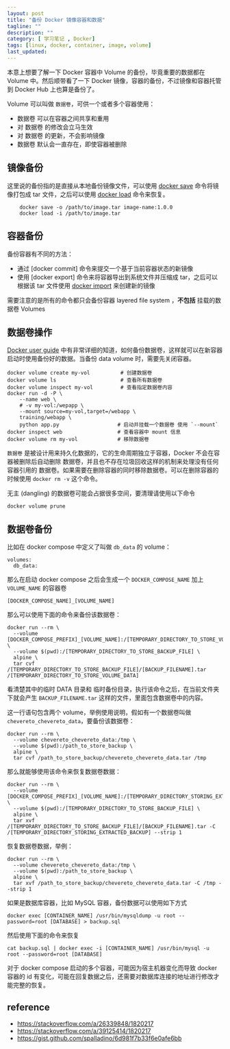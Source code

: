 ```yaml
---
layout: post
title: "备份 Docker 镜像容器和数据"
tagline: ""
description: ""
category: [ 学习笔记 , Docker]
tags: [linux, docker, container, image, volume]
last_updated:
---
```


本意上想要了解一下 Docker 容器中 Volume 的备份，毕竟重要的数据都在 Volume 中。然后顺带看了一下 Docker 镜像，容器的备份，不过镜像和容器托管到 Docker Hub 上也算是备份了。

Volume 可以叫做 `数据卷`，可供一个或者多个容器使用：

- 数据卷 可以在容器之间共享和重用
- 对 数据卷 的修改会立马生效
- 对 数据卷 的更新，不会影响镜像
- 数据卷 默认会一直存在，即使容器被删除

## 镜像备份
这里说的备份指的是直接从本地备份镜像文件，可以使用 [docker save](https://docs.docker.com/engine/reference/commandline/save) 命令将镜像打包成 tar 文件，之后可以使用 [docker load](https://docs.docker.com/engine/reference/commandline/load/) 命令来恢复。

        docker save -o /path/to/image.tar image-name:1.0.0
        docker load -i /path/to/image.tar

## 容器备份
备份容器有不同的方法：

- 通过 [docker commit] 命令来提交一个基于当前容器状态的新镜像
- 使用 [docker export] 命令来将容器导出到系统文件并压缩成 tar，之后可以根据该 tar 文件使用 [docker import](https://docs.docker.com/engine/reference/commandline/import/) 来创建新的镜像

需要注意的是所有的命令都只会备份容器 layered file system ，**不包括** 挂载的数据卷 Volumes

## 数据卷操作

[Docker user guide](https://docs.docker.com/engine/tutorials/dockervolumes/#backup-restore-or-migrate-data-volumes) 中有非常详细的知道，如何备份数据卷，这样就可以在新容器启动时使用备份好的数据。当备份 data volume 时，需要先关闭容器。

    docker volume create my-vol          # 创建数据卷
    docker volume ls                     # 查看所有数据卷
    docker volume inspect my-vol         # 查看指定数据卷内容
    docker run -d -P \
        --name web \
        # -v my-vol:/wepapp \
        --mount source=my-vol,target=/webapp \
        training/webapp \
        python app.py                   # 启动并挂载一个数据卷 使用 `--mount`
    docker inspect web                  # 查看容器中 mount 信息
    docker volume rm my-vol             # 移除数据卷

`数据卷` 是被设计用来持久化数据的，它的生命周期独立于容器，Docker 不会在容器被删除后自动删除 数据卷，并且也不存在垃圾回收这样的机制来处理没有任何容器引用的 数据卷。如果需要在删除容器的同时移除数据卷。可以在删除容器的时候使用 `docker rm -v` 这个命令。

无主 (dangling) 的数据卷可能会占据很多空间，要清理请使用以下命令

    docker volume prune

## 数据卷备份
比如在 docker compose 中定义了叫做 `db_data` 的 volume：

    volumes:
      db_data:

那么在启动 docker compose 之后会生成一个 `DOCKER_COMPOSE_NAME` 加上 `VOLUME_NAME` 的容器卷

    [DOCKER_COMPOSE_NAME]_[VOLUME_NAME]

那么可以使用下面的命令来备份该数据卷：

    docker run --rm \
      --volume [DOCKER_COMPOSE_PREFIX]_[VOLUME_NAME]:/[TEMPORARY_DIRECTORY_TO_STORE_VOLUME_DATA] \
      --volume $(pwd):/[TEMPORARY_DIRECTORY_TO_STORE_BACKUP_FILE] \
      alpine \
      tar cvf /[TEMPORARY_DIRECTORY_TO_STORE_BACKUP_FILE]/[BACKUP_FILENAME].tar /[TEMPORARY_DIRECTORY_TO_STORE_VOLUME_DATA]

看清楚其中的临时 DATA 目录和 临时备份目录，执行该命令之后，在当前文件夹下就会产生 `BACKUP_FILENAME.tar` 这样的文件，里面包含数据卷中的内容。

这一行语句包含两个 volume，举例使用说明，假如有一个数据卷叫做 `chevereto_chevereto_data`，要备份该数据卷：

	docker run --rm \
	  --volume chevereto_chevereto_data:/tmp \
	  --volume $(pwd):/path_to_store_backup \
	  alpine \
	  tar cvf /path_to_store_backup/chevereto_chevereto_data.tar /tmp

那么就能够使用该命令来恢复数据卷数据：

    docker run --rm \
      --volume [DOCKER_COMPOSE_PREFIX]_[VOLUME_NAME]:/[TEMPORARY_DIRECTORY_STORING_EXTRACTED_BACKUP] \
      --volume $(pwd):/[TEMPORARY_DIRECTORY_TO_STORE_BACKUP_FILE] \
      alpine \
      tar xvf /[TEMPORARY_DIRECTORY_TO_STORE_BACKUP_FILE]/[BACKUP_FILENAME].tar -C /[TEMPORARY_DIRECTORY_STORING_EXTRACTED_BACKUP] --strip 1

恢复数据卷数据，举例：

	docker run --rm \
	  --volume chevereto_chevereto_data:/tmp \
	  --volume $(pwd):/path_to_store_backup \
	  alpine \
	  tar xvf /path_to_store_backup/chevereto_chevereto_data.tar -C /tmp --strip 1

如果是数据库容器，比如 MySQL 容器，备份数据可以使用如下方式

    docker exec [CONTAINER_NAME] /usr/bin/mysqldump -u root --password=root [DATABASE] > backup.sql

然后使用下面的命令来恢复

    cat backup.sql | docker exec -i [CONTAINER_NAME] /usr/bin/mysql -u root --password=root [DATABASE]

对于 docker compose 启动的多个容器，可能因为宿主机器变化而导致 docker 容器的 id 有变化，可能在回复数据之后，还需要对数据库连接的地址进行修改才能完整的恢复。

## reference

- <https://stackoverflow.com/a/26339848/1820217>
- <https://stackoverflow.com/a/39125414/1820217>
- <https://gist.github.com/spalladino/6d981f7b33f6e0afe6bb>
